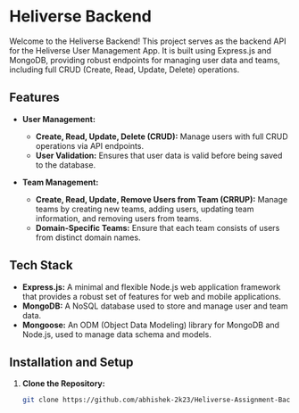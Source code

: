 # Heliverse Backend

Welcome to the Heliverse Backend! This project serves as the backend API for the Heliverse User Management App. It is built using Express.js and MongoDB, providing robust endpoints for managing user data and teams, including full CRUD (Create, Read, Update, Delete) operations.

## Features

- **User Management:**
  - **Create, Read, Update, Delete (CRUD):** Manage users with full CRUD operations via API endpoints.
  - **User Validation:** Ensures that user data is valid before being saved to the database.

- **Team Management:**
  - **Create, Read, Update, Remove Users from Team (CRRUP):** Manage teams by creating new teams, adding users, updating team information, and removing users from teams.
  - **Domain-Specific Teams:** Ensure that each team consists of users from distinct domain names.

## Tech Stack

- **Express.js:** A minimal and flexible Node.js web application framework that provides a robust set of features for web and mobile applications.
- **MongoDB:** A NoSQL database used to store and manage user and team data.
- **Mongoose:** An ODM (Object Data Modeling) library for MongoDB and Node.js, used to manage data schema and models.

## Installation and Setup

1. **Clone the Repository:**
   ```bash
   git clone https://github.com/abhishek-2k23/Heliverse-Assignment-Backend.git
  
